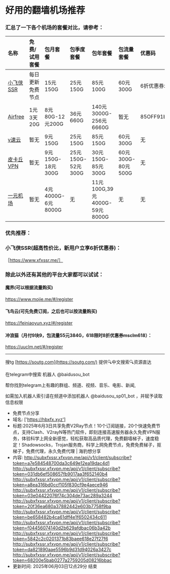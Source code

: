 # 好用的翻墙机场推荐
### 汇总了一下各个机场的套餐对比，请参考：
| 名称 | 免费/试用套餐 | 包月套餐 | 包季度套餐 | 包年套餐 | 包流量套餐 | 优惠码 |
| :----- | :----- | :----- | :----- | :----- | :----- | :-----|
| [小飞侠SSR](https://www.xfxssr.me/) | 每日更新免费节点 | 15元150G | 25元150G | 85元100G | 60元300G | 6折优惠券xfxssr1 |
| [Airfree](https://airfree.space/auth/register) | 1元3天20G | 8元80G-12元200G | 36元660G | 140元3000G-256元6660G | 暂无 | 85OFF91b22a25 |
| [v速云](https://www.xfxssr.me/) | 暂无 | 9元150G | 25元150G | 85元150G | 60元300G | 无 |
| [皮卡丘VPN](https://pkqjiasu.com/)                  | 暂无             | 9元150G-18元300G | 25元150G-52元300G | 30元150G-85元300G | 60元300G-80元500G | 无 |
| [一元机场](https://xn--4gq62f52gdss.com/#/register) | 暂无 | 4元4000G-6元8000G | 无 | 11元100G,39元4000G-59元8000G | 无 | 无 |


### 优先推荐：
### 小飞侠SSR(超高性价比，新用户立享6折优惠券)：
［https://www.xfxssr.me/］



### 除此以外还有其他的平台大家都可以试试：

#### 魔界(可以根据流量购买)
https://www.mojie.me/#/register
#### 飞鸟云(可先免费订阅，之后也可以按流量购买)
https://feiniaoyun.xyz/#/register
#### 冲浪猫（月付9块9，包流量55元384G，618限时8折优惠券msclm618）：
https://uuclm.net/#/register

---------------------------------------------------------------------------------------------------------------------------------

搜tg [https://soutg.com](https://soutg.com/) 提供🔍中文搜索🔍资源直达

在telegram中搜索 机器人 @baidusou_bot

帮你找到telegram上有趣的群组、频道、视频、音乐、电影、新闻,

如需加入机器人索引请在频道中添加机器人 @baidusou_sp01_bot ，并赋予读取信息权限

- 免费节点分享 
- 域名: ['https://hbxfx.xyz'] 
- 标题:2025年6月3日共享免费V2Ray节点！10个订阅链接，20个快速免费节点，支持Clash、V2rayN等热门软件，即刻连接高速服务器永久免费VPN服务，体验科学上网全新感觉，轻松获取高品质代理，免费翻墙梯子，速度稳定！Shadowsocks，Trojan服务商，科学上网免费节点，免费免费梯子，抠梯子，免费代理，永久免费代理  |  海豹想分享 
- 内容: 
http://subxfxssr.xfxvpn.me/api/v1/client/subscribe?token=a7e584548700da3c649e12ea19dac4d1
http://subxfxssr.xfxvpn.me/api/v1/client/subscribe?token=031db6ef508657fb9017aa3f652140b4
http://subxfxssr.xfxvpn.me/api/v1/client/subscribe?token=a8ea316bd0ccf105f830cf9e4aece946
http://subxfxssr.xfxvpn.me/api/v1/client/subscribe?token=03e04422076f74c304de73ac289a3244
http://subxfxssr.xfxvpn.me/api/v1/client/subscribe?token=20f36ea680a37882442e603b7758f9ba
http://subxfxssr.xfxvpn.me/api/v1/client/subscribe?token=be658482b4ca61dff4e1f6502434c611
http://subxfxssr.xfxvpn.me/api/v1/client/subscribe?token=f04456074140d2b629afdbac06b3a42b
http://subxfxssr.xfxvpn.me/api/v1/client/subscribe?token=5842c2c0201371b83baee618e27f27f6
http://subxfxssr.xfxvpn.me/api/v1/client/subscribe?token=da821890aae5596b9d31d94026a3427c
http://subxfxssr.xfxvpn.me/api/v1/client/subscribe?token=68200e5bab0277a2759205d08216bbac 
- 更新时间: 2025年06月03日12点29分 
结束
